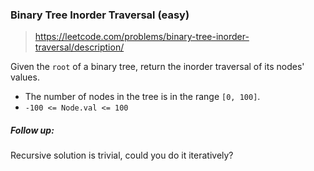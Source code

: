 ### Binary Tree Inorder Traversal (easy)

> https://leetcode.com/problems/binary-tree-inorder-traversal/description/

Given the `root` of a binary tree, return the inorder traversal of its nodes' values.

- The number of nodes in the tree is in the range `[0, 100]`.
- `-100 <= Node.val <= 100`

##### Follow up:

Recursive solution is trivial, could you do it iteratively?
